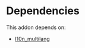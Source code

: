 # Dependencies

This addon depends on:

- [l10n_multilang](../../../../odoo-bringout-oca-ocb-l10n_multilang)
